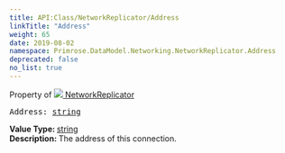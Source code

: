 ```yaml
---
title: API:Class/NetworkReplicator/Address
linkTitle: "Address"
weight: 65
date: 2019-08-02
namespace: Primrose.DataModel.Networking.NetworkReplicator.Address
deprecated: false
no_list: true
---
```

Property of <a href="/docs/api-reference/Class/NetworkReplicator"><img src="/icons/silk/connect.png"/>&nbsp;NetworkReplicator</a>
<pre class="method-declaration">
Address: <a class="type" href="/docs/api-reference/System/string">string</a></pre>
<b>Value Type: </b>
<a class="type" href="/docs/api-reference/System/string">string</a>
<br/>
<b>Description: </b>
The address of this connection.

